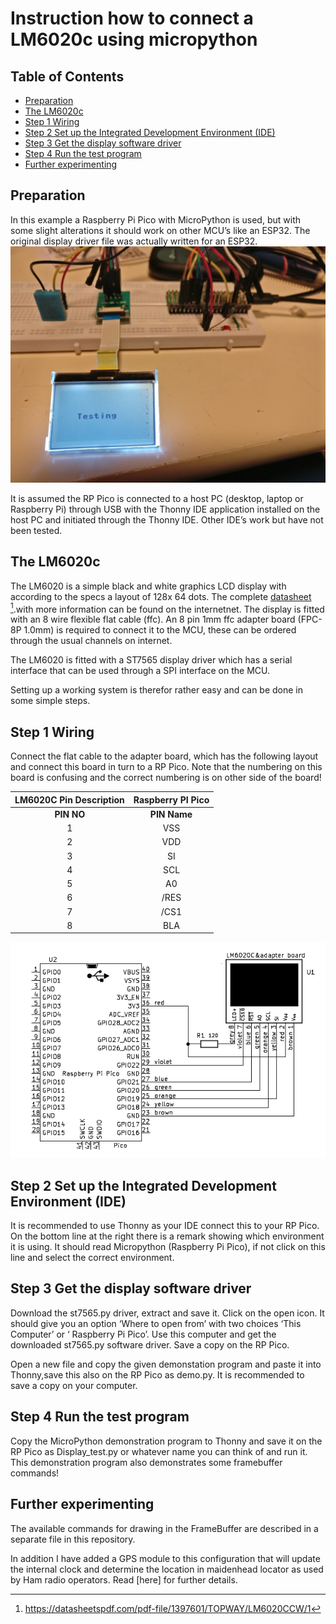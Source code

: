 ﻿
# Instruction how to connect a LM6020c using micropython

## **Table of Contents**
+ [Preparation](#preparation)
+ [The LM6020c](#the-lm6020c)
+ [Step 1 Wiring](#step-1-wiring)
+ [Step 2 Set up the Integrated Development Environment (IDE)](#step-2-set-up-the-integrated-development-environment-ide)
+ [Step 3 Get the display software driver](#step-3-get-the-display-software-driver)
+ [Step 4 Run the test program](#step-4-run-the-test-program)
+ [Further experimenting](#further-experimenting)

## **Preparation**
In this example a Raspberry Pi Pico with MicroPython is used, but with some slight alterations it should work on other MCU’s like an ESP32. The original display driver file was actually written for an ESP32.
![](/picture/LM6020%20testing.jpg)

It is assumed the RP Pico is connected to a host PC (desktop, laptop or Raspberry Pi) through USB with the Thonny IDE application installed on the host PC  and initiated through the Thonny IDE. Other IDE’s work but have not been tested.

## **The LM6020c**
The LM6020 is a simple black and white graphics LCD display with according to the specs a layout of 128x 64 dots. The complete [datasheet](https://datasheetspdf.com/pdf-file/1397601/TOPWAY/LM6020CCW/1) [^1].with more information can be found on the internetnet. The display is fitted with an 8 wire flexible flat cable (ffc). An 8 pin 1mm ffc adapter board (FPC-8P 1.0mm) is required to connect it to the MCU, these can be ordered through the usual channels on internet.

The LM6020 is fitted with a ST7565 display driver which has a serial interface that can be used through a SPI interface on the MCU.

Setting up a working system is therefor rather easy and can be done in some simple steps.
## **Step 1 Wiring**
Connect the flat cable to the adapter board, which has the following layout and connect this board in turn to a RP Pico. Note that the numbering on this board is confusing and the correct numbering is on other side of the board!

|**LM6020C Pin Description**|**Raspberry PI Pico**|
| :-: | :-: |
|**PIN NO**|**PIN Name**|**I/O**|**Descriptions**|**PIN Name**|**PIN NO**|
|1|VSS|Supply|Negative power supply,0V|GND|23|
|2|VDD|Supply|Positive power supply|3V3(OUT)|36|
|3|SI|I/O|Serial data input|GP19/SPI0\_SCK|24|
|4|SCL|I/O|Serial clock input|GP18/SPI0\_TX|25|
|5|A0|Input|<p>Register Select</p><p>A0 = H, Transferring the Display Data</p><p>A0 = L, Transferring the Control Data</p>|GP20|26|
|6|/RES|Input|<p>Reset signal</p><p>/RES = L, Initialization is executed</p><p>/RES = H, Normal running</p>|GP21|27|
|7|/CS1|Input|<p>Chip Select</p><p>/CS1=L, enable access to the LCD module</p><p>/CS1=H, disable access to the LCD module</p>|GP22|29|
|8|BLA|Power|Backlight Positive Supply|3V3 via resistor|36|

![This is the schematics](/picture/Pico%20-%20LM6020%20Schematics.png)
## **Step 2 Set up the Integrated Development Environment (IDE)**
It is recommended to use Thonny as your IDE connect this to your RP Pico.
On the bottom line at the right there is a remark showing which environment it is using. It should read Micropython (Raspberry Pi Pico), if not click on this line and select the correct environment.

## **Step 3 Get the display software driver**
Download the st7565.py driver, extract and save it.
Click on the open icon. It should give you an option ‘Where to open from’ with two choices ‘This Computer’ or ‘ Raspberry Pi Pico’. Use this computer and get the downloaded st7565.py software driver. Save a copy on the RP Pico.

Open a new file and copy the given demonstation program and paste it into Thonny,save this also on the RP Pico as demo.py. It is recommended to save a copy on your computer.
## **Step 4 Run the test program**
Copy the MicroPython demonstration program to Thonny and save it on the RP Pico as Display\_test.py or whatever name you can think of and run it.
This demonstration program also demonstrates some framebuffer commands!

## **Further experimenting**
The available commands for drawing in the FrameBuffer are described in a separate file in this repository.

In addition I have added a GPS module to this configuration that will update the internal clock and determine the location in maidenhead locator as used by Ham radio operators. Read [here] for further details.


[^1]: <https://datasheetspdf.com/pdf-file/1397601/TOPWAY/LM6020CCW/1>
[^2]: https://github.com/nquest/micropython-st7565/blob/master/st7565.py
